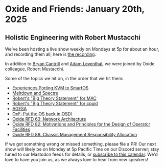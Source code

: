 # Oxide and Friends: January 20th, 2025

## Holistic Engineering with Robert Mustacchi

We've been hosting a live show weekly on Mondays at 5p for about an hour,
and recording them all; here is
[the recording](https://youtu.be/5qZK2qLReUo).

In addition to
[Bryan Cantrill](https://bsky.app/profile/bcantrill.bsky.social) and
[Adam Leventhal](https://bsky.app/profile/ahl.bsky.social),
we were joined by Oxide colleague,
Robert Mustacchi.

Some of the topics we hit on, in the order that we hit them:

- [Experiences Porting KVM to SmartOS](https://www.linux-kvm.org/images/7/71/2011-forum-porting-to-smartos.pdf)
- [Meltdown and Spectre](https://meltdownattack.com/)
- [Robert's "Big Theory Statement" for MAC](https://github.com/illumos/illumos-gate/commit/bc44a9330a5eaab897440aebd5b17691ec2c1d0a.patch)
- [Robert's "Big Theory Statement" for cpuid](https://github.com/illumos/illumos-gate/blob/master/usr/src/uts/intel/os/cpuid.c)
- [AGESA](https://en.wikipedia.org/wiki/AGESA)
- [OxF: Put the OS back in OSDI](https://share.transistor.fm/s/42e834de)
- [Oxide RFD 63: Network Architecture](https://rfd.shared.oxide.computer/rfd/63)
- [Oxide RFD 82: Motivations and Principles for the Design of Operator Facilities](https://rfd.shared.oxide.computer/rfd/0082)
- [Oxide RFD 88: Chassis Management Responsibility Allocation](https://rfd.shared.oxide.computer/rfd/0088)

If we got something wrong or missed something, please file a PR!
Our next show will likely be on Monday at 5p Pacific Time on our Discord
server; stay tuned to our Mastodon feeds for details, or [subscribe to this
calendar](https://calendar.google.com/calendar/ical/c_318925f4185aa71c4524d0d6127f31058c9e21f29f017d48a0fca6f564969cd0%40group.calendar.google.com/public/basic.ics).
We'd love to have you join us, as we always love to hear from new speakers!


